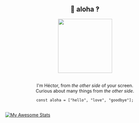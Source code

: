 <div align="center">
   <h2>🖖 aloha ‽</h2>
<!--    <img src="https://media.giphy.com/media/WUlplcMpOCEmTGBtBW/giphy.gif" width="113"> -->
   
   <img src="https://github.com/user-attachments/assets/52ebcb3c-36cb-4724-b54a-cb88634af20b" width="171">

</br>
</br>

I'm Héctor, from _the other side_ of your screen.   
Curious about many things from _the other side_.

`const aloha = ["hello", "love", "goodbye"];`

</br>

<div style="display: flex; flex-direction: row;">
   <a href="https://awesome-github-stats.azurewebsites.net/user-stats/stonkol?cardType=level&theme=github-dark&preferLogin=false&Ring=416CDD&Border=000000" style="margin-right: 10px;">
    <img src="https://awesome-github-stats.azurewebsites.net/user-stats/stonkol?cardType=level&theme=github-dark&preferLogin=false&Ring=416CDD&Border=000000" alt="My Awesome Stats" />
</a>
   
</div>


 <!--
```js
const aloha = ["hello", "love", "goodbye"];
```
 <a href="https://github.com/anuraghazra/github-readme-stats">
    <img src="https://github-readme-stats.vercel.app/api/top-langs/?username=anuraghazra&layout=donut" alt="Top Langs" />
  </a>

<a href="https://github.com/anuraghazra/github-readme-stats">
    <img src="https://github-readme-stats.vercel.app/api/top-langs/?username=stonkol&layout=donut" alt="Top Langs" />
  </a>

   <a href="https://github-contribution-stats.vercel.app/api/?username=stonkol">
    <img src="https://github-contribution-stats.vercel.app/api/?username=stonkol" alt="Github Contribution Stats" width="330px" height="240px" />
  </a> -->
